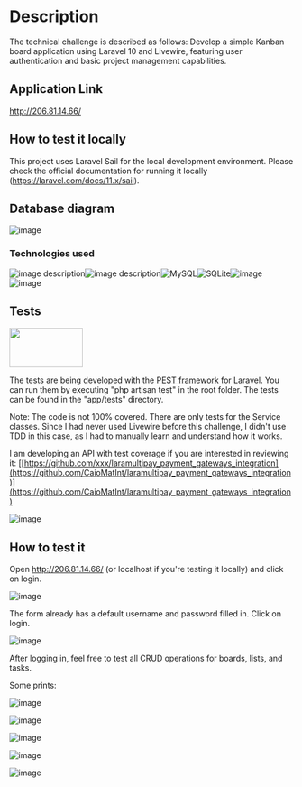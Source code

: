 # Description

The technical challenge is described as follows:
Develop a simple Kanban board application using Laravel 10 and Livewire, featuring user authentication and basic project management capabilities.

## Application Link

http://206.81.14.66/

## How to test it locally

This project uses Laravel Sail for the local development environment. Please check the official documentation for running it locally (https://laravel.com/docs/11.x/sail).

## Database diagram
![image](https://github.com/CaioMatInt/kanban_board_challenge/assets/40992883/3774aa22-e585-41af-b604-9dc5345807db)

### Technologies used
![image description](https://img.shields.io/badge/PHP-777BB4?style=for-the-badge&logo=php&logoColor=white)![image description](https://img.shields.io/badge/Laravel-FF2D20?style=for-the-badge&logo=laravel&logoColor=white)![MySQL](https://img.shields.io/badge/mysql-4479A1.svg?style=for-the-badge&logo=mysql&logoColor=white)![SQLite](https://img.shields.io/badge/sqlite-%2307405e.svg?style=for-the-badge&logo=sqlite&logoColor=white)![image](https://github.com/CaioMatInt/kanban_board_challenge/assets/40992883/abc8770a-cd58-44a8-9c9f-b3617888b061)![image](https://github.com/CaioMatInt/kanban_board_challenge/assets/40992883/3d69d44d-73ca-48a8-8611-df67e8e4fe5f)

## Tests 
<img src="https://github.com/CaioMatInt/payment_gateways_integration/assets/40992883/9be42c02-f192-4daf-809a-90a35aca2b77" width="130" height="70">

The tests are being developed with the [PEST framework](https://pestphp.com/) for Laravel. You can run them by executing "php artisan test" in the root folder. The tests can be found in the "app/tests" directory.

Note: The code is not 100% covered. There are only tests for the Service classes. Since I had never used Livewire before this challenge, I didn't use TDD in this case, as I had to manually learn and understand how it works.

I am developing an API with test coverage if you are interested in reviewing it: [[https://github.com/xxx/laramultipay_payment_gateways_integration](https://github.com/CaioMatInt/laramultipay_payment_gateways_integration)](https://github.com/CaioMatInt/laramultipay_payment_gateways_integration)

![image](https://github.com/CaioMatInt/kanban_board_challenge/assets/40992883/90b8e7b7-28fa-4bd2-910b-14a3cecb5f15)


## How to test it

Open http://206.81.14.66/ (or localhost if you're testing it locally) and click on login.

![image](https://github.com/CaioMatInt/kanban_board_challenge/assets/40992883/afc9d27c-3719-4048-a5e1-c66a8650cd88)

The form already has a default username and password filled in. Click on login.

![image](https://github.com/CaioMatInt/kanban_board_challenge/assets/40992883/42f266b3-a5fc-43cd-8153-cda993e92dfb)

After logging in, feel free to test all CRUD operations for boards, lists, and tasks.

Some prints:

![image](https://github.com/CaioMatInt/kanban_board_challenge/assets/40992883/8a99dac9-e6a0-43c3-be49-af805a10ef69)

![image](https://github.com/CaioMatInt/kanban_board_challenge/assets/40992883/365e8e36-a974-4939-b0a7-a0a806cccc04)

![image](https://github.com/CaioMatInt/kanban_board_challenge/assets/40992883/d270d84d-7616-499a-befa-82fe3d00d348)

![image](https://github.com/CaioMatInt/kanban_board_challenge/assets/40992883/7ab2e3ea-5a4b-4eeb-9df0-048f6b297dc7)

![image](https://github.com/CaioMatInt/kanban_board_challenge/assets/40992883/85e7504a-56b8-4277-b74b-d4fb817f7f82)




